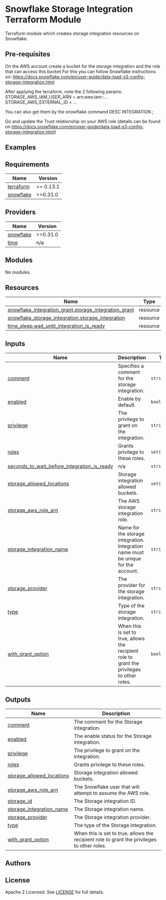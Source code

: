 # Snowflake Storage Integration Terraform Module

Terraform module which creates storage integration resources on Snowflake.

## Pre-requisites

On the AWS account create a bucket for the storage integration and the role that can access this bucket
For this you can follow Snowflake instructions on:
https://docs.snowflake.com/en/user-guide/data-load-s3-config-storage-integration.html

After applying the terraform, note the 2 following params:
STORAGE_AWS_IAM_USER_ARN =	arn:aws:iam::...
STORAGE_AWS_EXTERNAL_ID	= ...

You can also get them by the snowflake command
DESC INTEGRATION <your storage integration name>;

Go and update the Trust relationship on your AWS role
(details can be found on https://docs.snowflake.com/en/user-guide/data-load-s3-config-storage-integration.html)


## Examples
<!-- BEGINNING OF PRE-COMMIT-TERRAFORM DOCS HOOK -->
## Requirements

| Name | Version |
|------|---------|
| <a name="requirement_terraform"></a> [terraform](#requirement\_terraform) | >= 0.13.1 |
| <a name="requirement_snowflake"></a> [snowflake](#requirement\_snowflake) | >=0.31.0 |

## Providers

| Name | Version |
|------|---------|
| <a name="provider_snowflake"></a> [snowflake](#provider\_snowflake) | >=0.31.0 |
| <a name="provider_time"></a> [time](#provider\_time) | n/a |

## Modules

No modules.

## Resources

| Name | Type |
|------|------|
| [snowflake_integration_grant.storage_integration_grant](https://registry.terraform.io/providers/chanzuckerberg/snowflake/latest/docs/resources/integration_grant) | resource |
| [snowflake_storage_integration.storage_integration](https://registry.terraform.io/providers/chanzuckerberg/snowflake/latest/docs/resources/storage_integration) | resource |
| [time_sleep.wait_until_integration_is_ready](https://registry.terraform.io/providers/hashicorp/time/latest/docs/resources/sleep) | resource |

## Inputs

| Name | Description | Type | Default | Required |
|------|-------------|------|---------|:--------:|
| <a name="input_comment"></a> [comment](#input\_comment) | Specifies a comment for the storage integration. | `string` | `"Created by Terraform."` | no |
| <a name="input_enabled"></a> [enabled](#input\_enabled) | Enable by default. | `bool` | `true` | no |
| <a name="input_privilege"></a> [privilege](#input\_privilege) | The privilege to grant on the integration. | `string` | `"USAGE"` | no |
| <a name="input_roles"></a> [roles](#input\_roles) | Grants privilege to these roles. | `set(string)` | `[]` | no |
| <a name="input_seconds_to_wait_before_integration_is_ready"></a> [seconds\_to\_wait\_before\_integration\_is\_ready](#input\_seconds\_to\_wait\_before\_integration\_is\_ready) | n/a | `string` | `"10s"` | no |
| <a name="input_storage_allowed_locations"></a> [storage\_allowed\_locations](#input\_storage\_allowed\_locations) | Storage integration allowed buckets. | `set(string)` | `[]` | no |
| <a name="input_storage_aws_role_arn"></a> [storage\_aws\_role\_arn](#input\_storage\_aws\_role\_arn) | The AWS storage integration role. | `string` | `null` | no |
| <a name="input_storage_integration_name"></a> [storage\_integration\_name](#input\_storage\_integration\_name) | Name for the storage integration. Integration name must be unique for the account. | `string` | n/a | yes |
| <a name="input_storage_provider"></a> [storage\_provider](#input\_storage\_provider) | The provider for the storage integration. | `string` | `"S3"` | no |
| <a name="input_type"></a> [type](#input\_type) | Type of the storage integration. | `string` | `"EXTERNAL_STAGE"` | no |
| <a name="input_with_grant_option"></a> [with\_grant\_option](#input\_with\_grant\_option) | When this is set to true, allows the recipient role to grant the privileges to other roles. | `bool` | `false` | no |

## Outputs

| Name | Description |
|------|-------------|
| <a name="output_comment"></a> [comment](#output\_comment) | The comment for the Storage integration. |
| <a name="output_enabled"></a> [enabled](#output\_enabled) | The enable status for the Storage integration. |
| <a name="output_privilege"></a> [privilege](#output\_privilege) | The privilege to grant on the integration. |
| <a name="output_roles"></a> [roles](#output\_roles) | Grants privilege to these roles. |
| <a name="output_storage_allowed_locations"></a> [storage\_allowed\_locations](#output\_storage\_allowed\_locations) | Storage integration allowed buckets. |
| <a name="output_storage_aws_role_arn"></a> [storage\_aws\_role\_arn](#output\_storage\_aws\_role\_arn) | The Snowflake user that will attempt to assume the AWS role. |
| <a name="output_storage_id"></a> [storage\_id](#output\_storage\_id) | The Storage integration ID. |
| <a name="output_storage_integration_name"></a> [storage\_integration\_name](#output\_storage\_integration\_name) | The Storage integration name. |
| <a name="output_storage_provider"></a> [storage\_provider](#output\_storage\_provider) | The Storage integration provider. |
| <a name="output_type"></a> [type](#output\_type) | The type of the Storage integration. |
| <a name="output_with_grant_option"></a> [with\_grant\_option](#output\_with\_grant\_option) | When this is set to true, allows the recipient role to grant the privileges to other roles. |
<!-- END OF PRE-COMMIT-TERRAFORM DOCS HOOK -->

## Authors

## License

Apache 2 Licensed. See [LICENSE](https://github.com/terraform-aws-modules/terraform-aws-vpc/tree/master/LICENSE) for full details.
